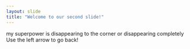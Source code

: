 ```yaml
---
layout: slide
title: "Welcome to our second slide!"
---
```

my superpower is disappearing to the corner or disappearing completely
Use the left arrow to go back!
